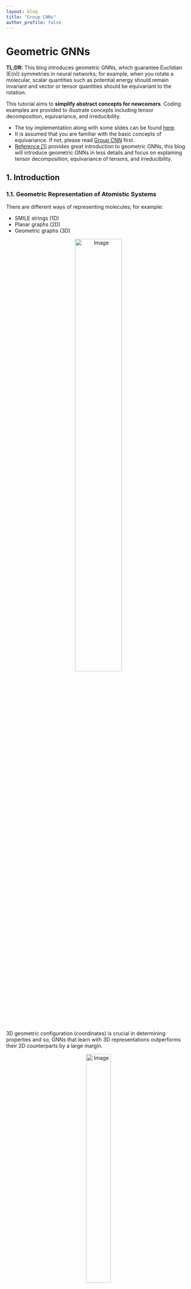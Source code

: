 ```yaml
---
layout: blog
title: "Group CNNs"
author_profile: false
---
```


# Geometric GNNs

**TL;DR:** This blog introduces geometric GNNs, which guarantee Euclidian (E(n)) symmetries in neural networks; for example, when you rotate a molecular, scalar quantities such as potential energy should remain invariant and vector or tensor quantities should be equivariant to the rotation.

This tutorial aims to **simplify abstract concepts for newcomers**. Coding examples are provided to illustrate concepts including tensor decomposition, equivariance, and irreducibility. 

- The toy implementation along with some slides can be found [here](https://github.com/wenhangao21/Tutorials/tree/main/Equivariance).
- It is assumed that you are familiar with the basic concepts of equivariance. If not, please read [Group CNN](https://wenhangao21.github.io/blogs/files/1_gconv/1_gconv/) first.
- [Reference [1]](https://www.chaitjo.com/publication/duval-2023-hitchhikers/) provides great introduction to geometric GNNs, this blog will introduce geometric GNNs in less details and focus on explaining tensor decomposition, equivariance of tensors, and irreducibility.

## 1. Introduction

### 1.1. Geometric Representation of Atomistic Systems

There are different ways of representing molecules; for example:
- SMILE strings (1D)
- Planar graphs (2D)
- Geometric graphs (3D)

<figure style="text-align: center;">
  <img alt="Image" src="https://raw.githubusercontent.com/wenhangao21/wenhangao21.github.io/refs/heads/main/blogs/files/2_geometric_GNNs/representations.png" style="width: 55%; display: block; margin: 0 auto;" />
</figure>

3D geometric configuration (coordinates) is crucial in determining properties and so, GNNs that learn with 3D representations outperforms their 2D counterparts by a large margin.

<figure style="text-align: center;">
  <img alt="Image" src="https://raw.githubusercontent.com/wenhangao21/wenhangao21.github.io/refs/heads/main/blogs/files/2_geometric_GNNs/3d_performance.png" style="width: 40%; display: block; margin: 0 auto;" />
</figure>
  <figcaption style="text-align: center;">GNNs that learn with 3D representations outperforms their 2D counterparts by a large margin. </figcaption>

### 1.2. Graphs and Geometric Graphs

**Graphs** are purely topological objects and **geometric graphs** are a type of graphs where nodes are additionally endowed with <span style="color: red;">geometric information</span>.

<figure style="text-align: center;">
  <img alt="Image" src="https://raw.githubusercontent.com/wenhangao21/wenhangao21.github.io/refs/heads/main/blogs/files/2_geometric_GNNs/geometric_graphs.png" style="width: 55%; display: block; margin: 0 auto;" />
</figure>
  <figcaption style="text-align: center;"> Comparison of graphs and geometric graphs. Figure adopted from [1]. </figcaption>

| Graphs | Geometric Graphs |
|$G = (A,S)$ |$G = (A,S,X,V)$ |
|$A \in \mathbb{R}^{n \times n}:$ Adjacency matrix |$A \in \mathbb{R}^{n \times n}:$ Adjacency matrix |
|$S \in \mathbb{R}^{n \times f}$ : Scalar node features |$S \in \mathbb{R}^{n \times f}$ : Scalar node features |
||$X \in \mathbb{R}^{n \times 3}$ : $xyz$-coordinates |
||$V \in \mathbb{R}^{n \times b \times 3}:$ Geometric features, e.g., velocity|


Here,
- Scalar loosely refers to features without geometric information.
- $n$ is the number of nodes, $f$ and $b$ are the sizes of the scalar and geometric node features, respectively.


### 1.3. Symmetries

We have two types of features: <span style="color: blue;">scalar features</span> and <span style="color: red;">geometric features</span>. We have the following symmetries:

- <span style="color: blue;">Scalar features</span> remain unchanged (invariance).
- <span style="color: red;">Geometric features</span> transform with Euclidean transformations of the system (equivariance).
- Graphs,including geometric graphs, are permutationally equivariant node-wise and invariant graph-wise; it is still the same graph even if the nodes are given in a different order.


<figure style="text-align: center;">
  <img alt="Image" src="https://raw.githubusercontent.com/wenhangao21/wenhangao21.github.io/refs/heads/main/blogs/files/2_geometric_GNNs/symmetries.png" style="width: 75%; display: block; margin: 0 auto;" />
</figure>
  <figcaption style="text-align: center;"> Geometric GNNs should account for all physical symmetries. Figure adopted from [1]. </figcaption>



## 2. Geometric GNNs

### 2.1. GNNs and Geometric Message Passing

Graph Neural Networks (GNNs) are a class of deep learning models designed to operate on graph-structured data by learning node or graph representations through message-passing mechanisms to iteratively update node features to obtain useful hidden representations. In each layer, nodes aggregate information from their neighbors to update their features, allowing GNNs to effectively capture the relational and topological structure of graphs. GNNs are naturally permutation equivariant.

<figure style="text-align: center;">
  <img alt="Image" src="https://raw.githubusercontent.com/wenhangao21/wenhangao21.github.io/refs/heads/main/blogs/files/2_geometric_GNNs/GNN.png" style="width: 75%; display: block; margin: 0 auto;" />
</figure>


- Readers who are not familiar with GNNs are refered to [Stanford CS224W: Machine Learning with Graphs](https://www.youtube.com/playlist?list=PLoROMvodv4rPLKxIpqhjhPgdQy7imNkDn).

For geometric message passing, we condition on geometries. Without loss of generality, let $a_{i j}$ contain geometric information for nodes $i,j$, we can have the following message passing schemes:

$$
\mathbf{m}_{i j}=f_1\left(\mathbf{s}_i, \mathbf{s}_j, a_{ij}\right)
$$



To ensure symmetries
- <span style="color: blue;">Scalar features</span> must be updated in an invariant manner.
- <span style="color: red;">Geometric features</span> must be updated in an equivariant manner.

>　For example, let the relative position be the geometries and $f_1$ be an MLP, the messages $\mathbf{m}_{i j}=f_1\left(\mathbf{s}_i, \mathbf{s}_j, x_j-x_i\right)$ are clearly not equivraiant. 


To make it equivariant (invariant) to $E(3)$, there are in general two directions: <span style="color: blue;">Scalarization</span> and <span style="color: red;">Using Steerable Tensor Features</span>. We term them as <span style="color: blue;">invariant GNNs</span> and <span style="color: red;">equivariant GNNs</span> (Tensor Operations). Invariant GNNs constraint the geometric information that can be utilized, while the other constraints the model operations.

## Scalarization GNNs (Invariant GNNs)

### 2.1. Summarization of Scalarization GNNs

Scalarization networks use invariant quantities as geometries that are conditioned. For example:

- Using relative distances (e.g. SchNet [2]):
	- $\mathbf{m} _{i j}=f_1\left(\mathbf{s}_i, \mathbf{s}_j, d _{i j}\right)$, where $d _{i j}=\left\|x_j-x_i\right\|$
	- $1$-hop, body order $2$, $O(nk)$ to compute invariant quantities with $n$ being the total number of nodes and $k$ being the average degree of a node.
	- This is $E(3)$ invariant, but we limit the expressivity of the model as we cannot distinguish different local geometries. 
	- We cannot distinguish two local neighbourhoods apart using the unordered set of distances only.
	
<figure style="text-align: center;">
  <img alt="Image" src="https://raw.githubusercontent.com/wenhangao21/wenhangao21.github.io/refs/heads/main/blogs/files/2_geometric_GNNs/distance.png" style="width: 20%; display: block; margin: 0 auto;" />
</figure>
  <figcaption style="text-align: center;">The set of distances are the same, but the graphs are different. Image adopted from [1]. </figcaption>
  
- Using relative distances and bond angles (e.g. DimeNet [3]):
	- $\mathbf{m}_ {i j}=f_1\left(s_ i, s_j, d_ {i j}, \sum_{k \in \mathcal{N}_j \backslash\{i\}} f_3\left(s_j, s_k, d _{ij}, d _{j k},\measuredangle i j k\right)\right)$
	- $2$-hop, body order $3$, $O(nk^2)$ to compute invariant quantities
	- This is $E(3)$ invariant, but again we limit the expressivity of the model due to similar reasons.
	
- Using relative distances, bond angles, and torsion angles (e.g. SphereNet [4]):
	- $\boldsymbol{m} _ {i j}=f_1\left(s_i, s_j, d _ {i j}, \sum_{k \in \mathcal{N}_j \backslash\{i\}, l \in \mathcal{N}_k \backslash\{i, j\}} f_3\left(s_k, s_l, d _ {k l}, d _ {i j}, d _ {j k}, \measuredangle i j k, \measuredangle j k l, \measuredangle i j k l\right)\right)$
	- $3$-hop, body order $4$, $O(nk^3)$ to compute invariant quantities
	- This is $SE(3)$ invariant and complete, meaning that it can uniquely determine the 3D configuration of the geometric graph up to $SO(3)$ transformations (Not $E(3)$ because reflections changes the sign of torsians, you can make it $E(3)$ by ignoring the sign). 
	
### 2.2. Pros and Cons

In summary, invariant GNNs update latent representations by scalarizing local geometry information. This is efficient, and we can achieve invariance with simple MLP without specific constraints on the operations or activations we can take. 

Pros:
- Simple usage of network architecture and non-linearities on many-body scalars.
- Great performance on some use-cases (e.g. GemNet on OC20).

Cons:
- Scalability of scalar’s pre-computation. The accounting of higher-order tuples is expensive. 
- Making invariant predictions may still require solving equivariant sub-tasks.
- May lack generalization capabilities (equivariant tasks, multi-domain).

  
## 3. Spherical Tensor GNNs (Equivariant GNNs)

### 3.1. Introduction 

In invariant GNNs, invariants are 'fixed' prior to message passing. In equivariant GNNs, vector/tensor quantities remain available. Equivariant GNNs can also build up invariants 'on the go' during message passing. More layers of message passing can lead to more complex invariants being built up. 

- In invariant GNNs, we work with only scalars $f\left(s_1, s_2, \ldots, s_n\right)$.

- In equivariant GNNs, we work with vectors $f\left(s_1, s_2, \ldots s_n, \boldsymbol{v}_1, \ldots, \boldsymbol{v}_m\right)$.

Instantiation - "Scalar-vector" GNNs:
- Scalar message:

$$
\mathbf{m}_i:=f_1\left(\mathbf{s}_i,\left\|\mathbf{v} _ {\mathbf{i}}\right\|\right) + \sum _ {j \in \mathcal{N}_i} f_2\left(\mathbf{s}_i, \mathbf{s}_j,\left\|\vec{x} _ {i j}\right\|,\left\|\boldsymbol{v}_j\right\|, \vec{x} _ {i j} \cdot \mathbf{v}_j, \vec{x} _ {i j} \cdot \mathbf{v}_i, \mathbf{v}_i \cdot \mathbf{v}_j\right).
$$

- Vector message:

$$
\begin{aligned}
\overrightarrow{\mathbf{m}}_i:=f_3\left(\mathbf{s}_i,\left\|\mathbf{v} _ {\mathbf{i}}\right\|\right) \odot \mathbf{v}_i & +\sum _ {j \in \mathcal{N}_i} f _ 4\left(\mathbf{s}_i, \mathbf{s}_j,\left\|\vec{x} _ {i j}\right\|,\left\|\boldsymbol{v}_j\right\|, \vec{x} _ {i j} \cdot \mathbf{v}_j, \vec{x} _ {i j} \cdot \mathbf{v}_i, \mathbf{v}_i \cdot \mathbf{v}_j\right) \odot \mathbf{v}_j \\
& +\sum _ {j \in \mathcal{N}_i} f_5\left(\mathbf{s}_i, \mathbf{s}_j,\left\|\vec{x} _ {i j}\right\|,\left\|\boldsymbol{v}_j\right\|, \vec{x} _ {i j} \cdot \mathbf{v}_j, \vec{x} _ {i j} \cdot \mathbf{v}_i, \mathbf{v}_i \cdot \mathbf{v}_j\right) \odot \vec{x} _ {i j}.
\end{aligned}
$$
	- where $\vec{x} _ {i j} = \vec{x} _ {j} - \vec{x} _ {i}$ denotes the relative position vector and $\odot$ denotes a scalar-vector multiplication. 

Clearly, we can achieve equivariance while using geometric features $\mathbf{v}_i$-s and $\vec{x} _ {i j}$-s, but we have to constraint the model operations. The high-level idea is to keep track of the "types" of the objects and apply equivariant operations; we treat scalar and vector features separately and ensure that they are maintained the same type through message passing.

As of now, we are constrained to have only scalar or vector features. What about higher order tensors?
 

### 3.2. Catersian Tensors and Tensor Products

A tensor is a multi-dimensional array with directional information. A rank-$n$ *Cartesian tensor* $T$ can be viewed as a multidimensional array with $n$ indices, i.e., $T _ {\mathrm{i} _ 1 \mathrm{i} _ 2 \cdots \mathrm{i} _ n}$ with $i_k \in$ $\{1,2,3\}$ for $\forall k \in\{1, \cdots, n\}$. Furthermore, each index of $T _ {i_1 i_2 \cdots i_n}$ transformsindependently as a vector under rotation.

<figure style="text-align: center;">
  <img alt="Image" src="https://raw.githubusercontent.com/wenhangao21/wenhangao21.github.io/refs/heads/main/blogs/files/2_geometric_GNNs/catersian_tensors.png" style="width: 50%; display: block; margin: 0 auto;" />
</figure>

- For a rotation represented by an orthogonal matrix $R$ , the components of $T$ transform as follows:

$$
T_{i_1^{\prime} i_2^{\prime} \cdots i_n^{\prime}}=\sum _ {i_1, i_2, \ldots, i_n} R _ {i_1^{\prime} i_1} R _ {i_2^{\prime} i_2} \cdots R _ {i_n^{\prime} i_n} T _ {i_1 i_2 \cdots i_n}
$$ 


Equivalently, in index notation with Einstein summation convention, this can be written compactly as (refered to this [StackOverflow Post](https://stackoverflow.com/questions/26089893/understanding-numpys-einsum) for einsum operations):

$$
T_{i_1^{\prime} i_2^{\prime} \cdots i_n^{\prime}}=R _ {i_1^{\prime} i_1} R _ {i_2^{\prime} i_2} \cdots R _ {i_n^{\prime} i_n} T _ {i_1 i_2 \cdots i_n}
$$

A vector (rank-$1$ tensor) $v$ in 3D Euclidean space $\mathbb{R}^3$ can be expressed in the familiar Cartesian coordinate system in the standard basis:

$$
\mathbf{e} _ x=\left(\begin{array}{l}1 \\\ 0 \\\ 0\end{array}\right) \mathbf{e} _ y=\left(\begin{array}{l}0 \\\ 1 \\\ 0\end{array}\right) \mathbf{e} _ z=\left(\begin{array}{l}0 \\\ 0 \\\ 1\end{array}\right).
$$

When you perform the tensor (or outer) product of two vectors in $\mathbb{R}^3$, you obtain a matrix (or a rank2 tensor). If you have two vectors 

$$\mathbf{u}=\left(\begin{array}{c}u_x \\\ u_y \\\ u_z\end{array}\right) \text{ and }\mathbf{v}=\left(\begin{array}{c}v_x \\\ v_y \\\ v_z\end{array}\right),$$

their tensor product $\mathbf{u} \otimes \mathbf{v}$ is given by:

$$
\mathbf{u} \otimes \mathbf{v}=\left(\begin{array}{c}
u_x \\
u_y \\
u_z
\end{array}\right) \otimes\left(\begin{array}{c}
v_x \\
v_y \\
v_z
\end{array}\right)=\left(\begin{array}{lll}
u_x v_x & u_x v_y & u_x v_z \\
u_y v_x & u_y v_y & u_y v_z \\
u_z v_x & u_z v_y & u_z v_z
\end{array}\right)
$$

FYI: The definition of outer product of two functions: $(f \otimes g)(x, y)=f(x) g(y)$.

In terms of basis, if $\mathbf{u}$ and $\mathbf{v}$ are expressed in the standard basis $\{\mathbf{e}_x, \mathbf{e}_y, \mathbf{e}_z\}$, the resulting tensor product $\mathbf{u} \otimes \mathbf{v}$ can be viewed as a linear combination of the outer products of the basis vectors:

$$
\begin{gathered}
\mathbf{u} \otimes \mathbf{v}=u_x v_x\left(\mathbf{e}_x \otimes \mathbf{e}_x\right)+u_x v_y\left(\mathbf{e}_x \otimes \mathbf{e}_y\right)+u_x v_z\left(\mathbf{e}_x \otimes \mathbf{e}_z\right)+u_y v_x\left(\mathbf{e}_y \otimes \mathbf{e}_x\right)+u_y v_y\left(\mathbf{e}_y \otimes \mathbf{e}_y\right)+u_y v_z\left(\mathbf{e}_y \otimes \mathbf{e}_z\right)+u_z v_x\left(\mathbf{e}_z \otimes \mathbf{e}_x\right) \\
+u_z v_y\left(\mathbf{e}_z \otimes \mathbf{e}_y\right)+u_z v_z\left(\mathbf{e}_z \otimes \mathbf{e}_z\right)
\end{gathered}
$$


The basis are given by:

$$
\mathbf{e}_x \otimes \mathbf{e}_x=\left(\begin{array}{ccc}
1 & 0 & 0 \\
0 & 0 & 0 \\
0 & 0 & 0
\end{array}\right), \mathbf{e}_x \otimes \mathbf{e}_y=\left(\begin{array}{ccc}
0 & 1 & 0 \\
0 & 0 & 0 \\
0 & 0 & 0
\end{array}\right), \mathbf{e}_x \otimes \mathbf{e}_z=\left(\begin{array}{lll}
0 & 0 & 1 \\
0 & 0 & 0 \\
0 & 0 & 0
\end{array}\right), \mathbf{e}_y \otimes \mathbf{e}_x=\left(\begin{array}{ccc}
0 & 0 & 0 \\
1 & 0 & 0 \\
0 & 0 & 0
\end{array}\right), \ldots.
$$



### 3.3. Representations and Irreducibility

A *representation* $\rho: G \rightarrow G L(V)$ is a group homomorphism from G to the general linear group $G L(V)$. That is, $\rho(g)$ is a linear transformation parameterized by group elements $g \in G$ that transforms some vector $\mathbf{v} \in V$ (e.g. an image or a tensor) such that

$$
\rho\left(g^{\prime}\right) \circ \rho(g)[\mathbf{v}]=\rho\left(g^{\prime} \cdot g\right)[\mathbf{v}].
$$

> Example: The representation of $SO(3)$ acting on a geometric 3D vector is a $3 \times 3$ orthogonal matrices with determinant $1$.

A representation $\rho: G \rightarrow G L(V)$ is said to be *irreducible* if there are no proper non-zero subspaces $W$ of $V$ that are invariant under all group actions, i.e., $\rho(g) W \subseteq W$ for all $g \in G$. In other words, $V$ cannot be split into smaller subspaces that are individually invariant under the group action.

If a representation is reducible, it can be *decomposed* into a direct sum of irreducible representations (irreps). A block diagonal matrix can represent the direct sum of the matrices that lie along the diagonal. An irreducible representation cannot be decomposed further in this way.
> Note: A block diagonal matrix does not necessarily indicate irreducibility; it might be further reduced or decomposed.

Irreducible representations are the "building blocks" of more complex representations. Representations are decomposed into indepedent simpler parts.

The representations of rotations for rank-$2$ Catersian tensors are generally reducible. Let $R$ be a rotation matrix for rank-$1$ Catersian tensors, we can write the representation on rank-$2$ Catersian tensors as $R_2 \in \mathbb{R}^{3\times 3\times 3\times3} = R \otimes R$. Here we losely abuse the notation $\otimes$ to denote $(A \otimes B)_{i j, k l}=a_{i j} \cdot b_{k l}$, it is more formally known as the Kronecker product. For details, refer to the [implementation](https://github.com/wenhangao21/Tutorials/tree/main/Equivariance) provided. 

<figure style="text-align: center;">
  <img alt="Image" src="https://raw.githubusercontent.com/wenhangao21/wenhangao21.github.io/refs/heads/main/blogs/files/2_geometric_GNNs/reducible_irreducible.png" style="width: 50%; display: block; margin: 0 auto;" />
</figure>
<figcaption style="text-align: center;">Left: Visualization of the representation of a rotation on rank-$2$ Cartesian tensors. Right: Visualization of the representation after decomposition. </figcaption>

### 3.4. Decomposing Cartesian Tensors into Spherical Tensors

Now, as before, if we wish to maintain equivariance through message passing, we have to treat each rank separately. A general strategy is to treat each tensors as an entity and apply a single weight on it. However, the size of the tensor grow exponentially as the rank of the tensor, and it does not scale well. We can decompose the Cartesian tensor space into simpler parts (a direct sum of some subspaces).
  
- Each subspace acts independently under the actions of the rotation group (irreducible representations).
- Tensors in each subspace have the same "type".
- Like scalar-vector networks, we apply equivariant operations to each type.

<figure style="text-align: center;">
  <img alt="Image" src="https://raw.githubusercontent.com/wenhangao21/wenhangao21.github.io/refs/heads/main/blogs/files/2_geometric_GNNs/decomposition_rank2.png" style="width: 50%; display: block; margin: 0 auto;" />
</figure>
<figcaption style="text-align: center;">Example: Decomposing a rank-2 Cartesian tensor into Spherical tensors. </figcaption>

Specifically, this process is a change of basis.

---
Let $\vec{v} \in V$ be a vector. Fix a basis $\{e _ 1, \ldots, e _ n\}$, whence you have
$\vec{v}=\sum _ {i=1}^n e _ i v^i=\left(e _ 1, \ldots e _ n\right) \cdot\left(v^1, \ldots, v^n\right)^T$.

Then a change of basis is equivalent to the choice of an invertible $n \times n$ matrix $M$ via

$\vec{v}=\left(e _ 1, \ldots, e _ n\right) M M^{-1}\left(v^1, \ldots, v^n\right)^T=\left(\epsilon _ 1, \ldots, \epsilon _ n\right) \cdot\left(\nu^1, \ldots, \nu^n\right)^T$, where $\{\epsilon _ 1, \ldots, \epsilon _ n\}$ is the new basis and $\nu^1, \ldots, \nu^n$ are the new coefficients.
---





## 4. Regular Group CNN and $SE(2)$ Equivariance

### 4.1. Definition: $SE(2)$ Lifting Correlation

To make the function defined on the group of interest, we define the **lifting operation**. The lifting correlation of $f$ and $g$ is written as $f \star_{SE(2)} g$, denoting the operator with the symbol $\star_{SE(2)}$. It is defined as the integral of the product of the two functions after one is shifted and rotated. As such, it is a particular kind of integral transform:  
<!-- 
$$
(k \star_{SE(2)} f)(x, \theta):=\int_{\mathbb{R}^2} k\Big(\mathbf{R}^{-1}_{\theta}(x'-x)\Big)f(x') d x'  = \int_{\mathbb{R}^2} [\mathscr{L}_{g=(x, \theta)}k(x')]f(x') d x' = \left\langle \mathscr{L}_{g=(x, \theta)}k, f \right\rangle_{\mathbb{L}_2\left(\mathbb{R}^2\right)} .
$$
-->
<figure style="text-align: center;">
  <img alt="Lifting" src="https://raw.githubusercontent.com/wenhangao21/wenhangao21.github.io/refs/heads/main/blogs/files/1_gconv/gconv_math.png" style="width: 75%; display: block; margin: 0 auto;" />
</figure>

Lifting correlation raises the feature map to a higher dimension that represents rotation. Now, planar rotation becomes a planar rotation in the $xy$-axes and a periodic shift (translation) in the $\theta$-axis.  

<figure style="text-align: center;">
  <img alt="Lifting" src="https://raw.githubusercontent.com/wenhangao21/wenhangao21.github.io/refs/heads/main/blogs/files/1_gconv/lifting.png" style="width: 65%; display: block; margin: 0 auto;" />
</figure>
  <figcaption style="text-align: center;">Figure 6: Lifting operation convolves the input with rotated copies of the kernel to reflect the SE(2) group. An additional dimension is included to reflect the rotation angles.</figcaption>
  

### 4.2. Demonstration: Lifting Correlation with the $p_4$ Rotation Group

The $p_4$ group can be described as a semi-direct product:

$$
p_4=C_4 \ltimes \mathbb{Z}^2,
$$

where:
- $C_4$ : The cyclic group of order 4 representing the rotational symmetries.
- $\mathbb{Z}^2$ : The group of translations in the plane (not $\mathbb{R}^2$ because images are discrete).


The lifting operation will simply convolve the input with the kernels rotated by $0^\circ$, $90^\circ$, $180^\circ$, and $270^\circ$, respectively. The result contains $4$ feature maps that correspond to these angles.

```python
def lift_correlation(image, kernel):
    """
    Apply lifting correlation/convolution on an image.

    Parameters:
    - image (numpy.ndarray): The input image as a 2D array, size (s,s)
    - conv_kernel (numpy.ndarray): The convolution kernel as a 2D array.

    Returns:
    - numpy.ndarray: Resulting feature maps after lifting correlation, size (|G|,s,s)
    """
    results = []
    for i in range(4):  # apply rotations to the kernel and convolve with the input
        rotated_kernel = np.rot90(conv_kernel, i)
        result = convolve2d(image, rotated_kernel, mode='same', boundary='symm')
        results.append(result)
    return np.array(results)
```

The resulting feature maps in the group space are equivariant (rotation in the input $\mapsto$ planar rotation + periodic shift in the output features).

<figure style="text-align: center;">
  <img alt="Lifting" src="https://raw.githubusercontent.com/wenhangao21/wenhangao21.github.io/refs/heads/main/blogs/files/1_gconv/lifted_features.png" style="width: 80%; display: block; margin: 0 auto;" />
</figure>
  <figcaption style="text-align: center;">Figure 6: Lifting correlation includes an additional dimension to reflect the rotation angles. Now, a rotation in the input will results in a planar rotation in the spatial dimensions and a periodic shift (translation) in the angular dimension (this specifies the equivariance of the lifting correlation). </figcaption>

### 4.3. Definition: $SE(2)$ Group Cross Correlations

Now, the function is already defined on the group of interest after lifting. We still need to convolve over the group of interest and make the kernel reflect the actions of the group of interest.  

The group correlation of $f$ and $g$ is written as $f \star_{SE(2)} g$, denoting the operator with the symbol $\star_{SE(2)}$. It is defined as the integral of the product of the two functions after one is shifted and rotated:  

<figure style="text-align: center;">
  <img alt="Cross Correlation" src="https://raw.githubusercontent.com/wenhangao21/wenhangao21.github.io/refs/heads/main/blogs/files/1_gconv/gconv_math2.png" style="width: 75%; display: block; margin: 0 auto;" />
</figure>

Although the examples are given for the group $\mathrm{SE}(2)$, the idea can generalize to other affine groups (semi-direct product groups).  

If we look carefully at how rotational equivariance is achieved, we find that it basically adds a rotation dimension represented by an axis $\theta$. Thus, the rotational equivariance problem now becomes a translation equivariance problem, which can be solved easily by convolution/cross-correlation.  

$$\text { translational weight sharing } \Longleftrightarrow \quad \text { translation group equivariance }$$

$$\text { affine weight sharing } \Longleftrightarrow \quad \text { affine group equivariance }$$

Note: Translations and $H$-transformations form so-called affine groups: $\operatorname{Aff}(H) := \left(\mathbb{R}^d, +\right) \rtimes H.$  

### 4.4. Demonstration: Cross Correlation with the $p_4$ Rotation Group
Now, we have to reflect the differences in formulation between the lifting correlation and cross-correlation in the code as well.  

```python
def p4_group_convolution(features, kernel):
    """
    Perform P4 group convolution on a set of feature maps on P4 group.

    Parameters:
    - features (numpy.ndarray): A 3D array of feature maps with shape (|G|, s, s).
    - kernel (numpy.ndarray): A 2D array representing the convolution kernel.

    Returns:
    - numpy.ndarray: feature maps after the P4 group convolution with shape (|G|, s, s).
    """
    output = np.zeros_like(features)
    # Perform convolution for each feature map, convolve over both planar and angular axes
    for i in range(features.shape[0]):
        feature_map = features[i]
        result = np.zeros_like(feature_map)
        # SE(2) group on the kernels
        for j in range(4):
            rotated_kernel = np.rot90(kernel, j)  
            result += convolve2d(feature_map, rotated_kernel, mode='same', boundary='symm')
        output[i] = result
    return output
```

Similar to above, you can check that the resulting feature maps in the group space are equivariant (rotation in the input $\mapsto$ planar rotation + periodic shift in the output features).  

In actual implementation, the group dimension can be added to the channel dimension:  

<figure style="text-align: center;">
  <img alt="Invariance and Equivariance" src="https://raw.githubusercontent.com/wenhangao21/wenhangao21.github.io/refs/heads/main/blogs/files/1_gconv/group_conv_channel_implementation.png" style="width: 85%; display: block; margin: 0 auto;" />
</figure>
  <figcaption style="text-align: center;">Figure 7: Actual Implementation of Group CNNs: The group dimension is added to the channel dimension. </figcaption>
  
### 4.5. Overall Group CNN Pipeline
Overall, Group CNNs have the following structures:

1. **Lifting Layer (Generate group equivariant feature maps):**  
   - 2D input $\Rightarrow$ 3D feature maps with the third dimension representing rotation.  

2. **Group Conv Layers (Convolve over the group space):**  
   - 3D feature maps $\Rightarrow$ 3D feature maps.  

3. **Projection Layer (Collapse the group dimension):**  
   - **Invariance:** 3D feature map $\Rightarrow$ 2D feature map by (e.g., max/avg) pooling over the $\theta$ dimension. Now, it is invariant in the $\theta$ dimension.  
   - **Equivariance:** The resulting 2D feature map is rotation equivariant with respect to the input.  

<figure style="text-align: center;">
  <img alt="Invariance and Equivariance" src="https://raw.githubusercontent.com/wenhangao21/wenhangao21.github.io/refs/heads/main/blogs/files/1_gconv/GCNN.png" style="width: 85%; display: block; margin: 0 auto;" />
</figure>
  <figcaption style="text-align: center;">Figure 8: Overall Structure of Group CNNs: Group Lifting Layer $\Rightarrow$ Group Convolution Layers $\Rightarrow$ Group Projection Layer. Figure Source: [5]. </figcaption>

## 5. High-level Ideas on $SE(2)$ Steerable CNNs

### 5.1 From Group CNNs to Steerable CNNs
Group CNNs typically work with discrete groups of transformations, such as the $p_4$ group we have considered. However, many groups, including the rotation group, are continuous. You may perform very fine-grained discretization to capture the continuous nature of such groups, but the computational hurdle is intractable, and even so, discretizations still lose some of the continuity inherent in the group structure.  

In a single sentence, steerable CNNs **interpolate** discrete (in terms of the rotation dimension) feature maps from group CNNs using Fourier/trigonometric interpolations.  

- After the lifting layer, we have an extra dimension $\theta$ for the rotation angles. If we look at a specific pixel location, we can view all the feature values at this location as a periodic function $f: \theta \in [0, 2\pi) \mapsto \mathbb{R}$.  

<figure style="text-align: center;">
  <img alt="Cross Correlation" src="https://raw.githubusercontent.com/wenhangao21/wenhangao21.github.io/refs/heads/main/blogs/files/1_gconv/fiber.png" style="width: 45%; display: block; margin: 0 auto;" />
</figure>

- How do we get continuous functions from discrete values? The answer is interpolation. As this function is periodic and defined on $[0, 2\pi)$, it is very natural to represent this function as a Fourier series. We can get the Fourier coefficients from discrete points, e.g., $0^\circ$, $90^\circ$, $180^\circ$, and $270^\circ$, by performing a discrete Fourier transform.  

- Now, a periodic shift (translation) is a phase shift on these coefficients (Fourier shift theorem), and convolution is a point-wise multiplication with the coefficients.  

- A little caveat: this is an approximation to equivariance if the degrees of rotation are not one of those discrete points.  

For details, the readers are refered to [2]. 


## References

[1] A Hitchhiker's Guide to Geometric GNNs for 3D Atomic Systems, Duvel et al

[2] SchNet: A Continuous-filter Convolutional Neural Network for Modeling Quantum Interactions, Kristof T. Schütt et al.

[3] Directional Message Passing for Molecular Graphs, Johannes Gasteiger et al.

[4] Spherical Message Passing for 3D Graph Networks, Yi Liu et al.


## Other Useful Resources for Starters

### Lecture Recordings
1. [First Italian School on Geometric Deep Learning](https://www.youtube.com/playlist?list=PLn2-dEmQeTfRQXLKf9Fmlk3HmReGg3YZZ) (Very nice mathematical prerequisites)
2. [Group Equivariant Deep Learning (UvA - 2022)](https://www.youtube.com/playlist?list=PL8FnQMH2k7jzPrxqdYufoiYVHim8PyZWd)

